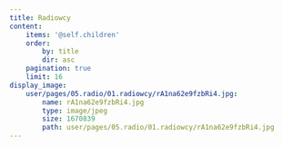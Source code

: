 ```yaml
---
title: Radiowcy
content:
    items: '@self.children'
    order:
        by: title
        dir: asc
    pagination: true
    limit: 16
display_image:
    user/pages/05.radio/01.radiowcy/rA1na62e9fzbRi4.jpg:
        name: rA1na62e9fzbRi4.jpg
        type: image/jpeg
        size: 1670839
        path: user/pages/05.radio/01.radiowcy/rA1na62e9fzbRi4.jpg
---
```


